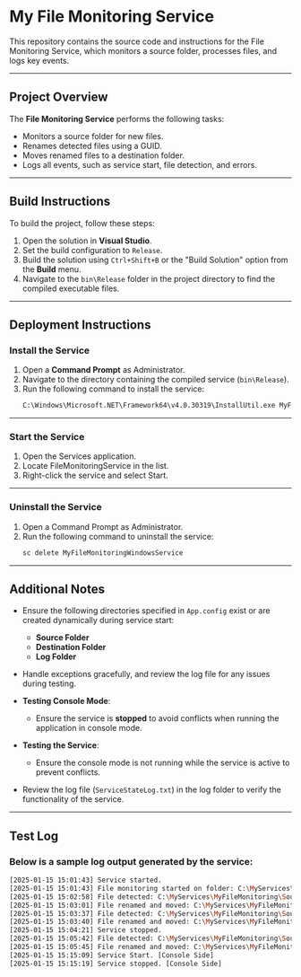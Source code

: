 # My File Monitoring Service

This repository contains the source code and instructions for the File Monitoring Service, which monitors a source folder, processes files, and logs key events.

---

## Project Overview

The **File Monitoring Service** performs the following tasks:
- Monitors a source folder for new files.
- Renames detected files using a GUID.
- Moves renamed files to a destination folder.
- Logs all events, such as service start, file detection, and errors.

---

## Build Instructions

To build the project, follow these steps:

1. Open the solution in **Visual Studio**.
2. Set the build configuration to `Release`.
3. Build the solution using `Ctrl+Shift+B` or the "Build Solution" option from the **Build** menu.
4. Navigate to the `bin\Release` folder in the project directory to find the compiled executable files.

---

## Deployment Instructions

### Install the Service
1. Open a **Command Prompt** as Administrator.
2. Navigate to the directory containing the compiled service (`bin\Release`).
3. Run the following command to install the service:
   ```bash
   C:\Windows\Microsoft.NET\Framework64\v4.0.30319\InstallUtil.exe MyFileMonitoringWindowsService.exe
   
---

### Start the Service
1. Open the Services application.
2. Locate FileMonitoringService in the list.
3. Right-click the service and select Start.
   
---

### Uninstall the Service
1. Open a Command Prompt as Administrator.
2. Run the following command to uninstall the service:
   ```bash
   sc delete MyFileMonitoringWindowsService
---
## Additional Notes

- Ensure the following directories specified in `App.config` exist or are created dynamically during service start:
  - **Source Folder**
  - **Destination Folder**
  - **Log Folder**

- Handle exceptions gracefully, and review the log file for any issues during testing.

- **Testing Console Mode**:
  - Ensure the service is **stopped** to avoid conflicts when running the application in console mode.

- **Testing the Service**:
  - Ensure the console mode is not running while the service is active to prevent conflicts.

- Review the log file (`ServiceStateLog.txt`) in the log folder to verify the functionality of the service.

---
## Test Log

### Below is a sample log output generated by the service:
```bash
[2025-01-15 15:01:43] Service started.
[2025-01-15 15:01:43] File monitoring started on folder: C:\MyServices\MyFileMonitoring\Source
[2025-01-15 15:02:58] File detected: C:\MyServices\MyFileMonitoring\Source\New Text Document.txt
[2025-01-15 15:03:01] File renamed and moved: C:\MyServices\MyFileMonitoring\Source\hhh.txt -> C:\MyServices\MyFileMonitoring\Destination\663a117e-8e6c-489f-9e5b-41c0da4e38cf.txt
[2025-01-15 15:03:37] File detected: C:\MyServices\MyFileMonitoring\Source\New Text Document.txt
[2025-01-15 15:03:40] File renamed and moved: C:\MyServices\MyFileMonitoring\Source\ff.txt -> C:\MyServices\MyFileMonitoring\Destination\a5716563-c823-472d-8f74-091931f7527d.txt
[2025-01-15 15:04:21] Service stopped.
[2025-01-15 15:05:42] File detected: C:\MyServices\MyFileMonitoring\Source\New Text Document.txt
[2025-01-15 15:05:45] File renamed and moved: C:\MyServices\MyFileMonitoring\Source\hh.txt -> C:\MyServices\MyFileMonitoring\Destination\ec41b03f-82da-478e-94ad-1ffdb18b58cb.txt
[2025-01-15 15:15:09] Service Start. [Console Side]
[2025-01-15 15:15:19] Service stopped. [Console Side]

   
